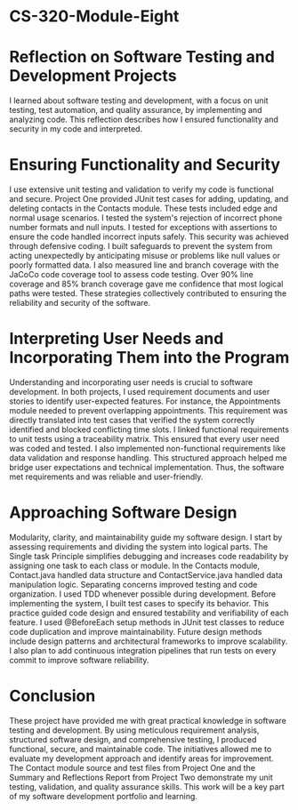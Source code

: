 # CS-320-Module-Eight

# Reflection on Software Testing and Development Projects

I learned about software testing and development, with a focus on unit testing, test automation, and quality assurance, by implementing and analyzing code. This reflection describes how I ensured functionality and security in my code and interpreted.

# Ensuring Functionality and Security

I use extensive unit testing and validation to verify my code is functional and secure. Project One provided JUnit test cases for adding, updating, and deleting contacts in the Contacts module. These tests included edge and normal usage scenarios. I tested the system's rejection of incorrect phone number formats and null inputs. I tested for exceptions with assertions to ensure the code handled incorrect inputs safely.
This security was achieved through defensive coding. I built safeguards to prevent the system from acting unexpectedly by anticipating misuse or problems like null values or poorly formatted data. I also measured line and branch coverage with the JaCoCo code coverage tool to assess code testing. Over 90% line coverage and 85% branch coverage gave me confidence that most logical paths were tested. These strategies collectively contributed to ensuring the reliability and security of the software.

# Interpreting User Needs and Incorporating Them into the Program

Understanding and incorporating user needs is crucial to software development. In both projects, I used requirement documents and user stories to identify user-expected features. For instance, the Appointments module needed to prevent overlapping appointments. This requirement was directly translated into test cases that verified the system correctly identified and blocked conflicting time slots.
I linked functional requirements to unit tests using a traceability matrix. This ensured that every user need was coded and tested. I also implemented non-functional requirements like data validation and response handling. This structured approach helped me bridge user expectations and technical implementation. Thus, the software met requirements and was reliable and user-friendly.

# Approaching Software Design

Modularity, clarity, and maintainability guide my software design. I start by assessing requirements and dividing the system into logical parts. The Single task Principle simplifies debugging and increases code readability by assigning one task to each class or module. In the Contacts module, Contact.java handled data structure and ContactService.java handled data manipulation logic. Separating concerns improved testing and code organization.
I used TDD whenever possible during development. Before implementing the system, I built test cases to specify its behavior. This practice guided code design and ensured testability and verifiability of each feature. I used @BeforeEach setup methods in JUnit test classes to reduce code duplication and improve maintainability.
Future design methods include design patterns and architectural frameworks to improve scalability. I also plan to add continuous integration pipelines that run tests on every commit to improve software reliability.

# Conclusion

These project have provided me with great practical knowledge in software testing and development. By using meticulous requirement analysis, structured software design, and comprehensive testing, I produced functional, secure, and maintainable code. The initiatives allowed me to evaluate my development approach and identify areas for improvement. The Contact module source and test files from Project One and the Summary and Reflections Report from Project Two demonstrate my unit testing, validation, and quality assurance skills. This work will be a key part of my software development portfolio and learning.
